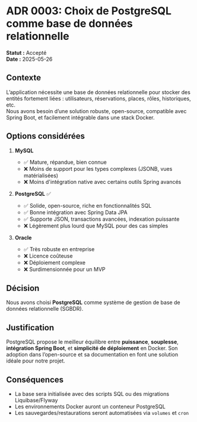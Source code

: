 # ADR 0003: Choix de PostgreSQL comme base de données relationnelle

**Statut :** Accepté  
**Date :** 2025-05-26

## Contexte

L’application nécessite une base de données relationnelle pour stocker des entités fortement liées : utilisateurs, réservations, places, rôles, historiques, etc.  
Nous avons besoin d’une solution robuste, open-source, compatible avec Spring Boot, et facilement intégrable dans une stack Docker.

## Options considérées

1. **MySQL**
   - ✅ Mature, répandue, bien connue
   - ❌ Moins de support pour les types complexes (JSONB, vues matérialisées)
   - ❌ Moins d'intégration native avec certains outils Spring avancés

2. **PostgreSQL** ✅ 
   - ✅ Solide, open-source, riche en fonctionnalités SQL
   - ✅ Bonne intégration avec Spring Data JPA
   - ✅ Supporte JSON, transactions avancées, indexation puissante
   - ❌ Légèrement plus lourd que MySQL pour des cas simples

3. **Oracle**
   - ✅ Très robuste en entreprise
   - ❌ Licence coûteuse
   - ❌ Déploiement complexe
   - ❌ Surdimensionnée pour un MVP

## Décision

Nous avons choisi **PostgreSQL** comme système de gestion de base de données relationnelle (SGBDR).

## Justification

PostgreSQL propose le meilleur équilibre entre **puissance**, **souplesse**, **intégration Spring Boot**, et **simplicité de déploiement** en Docker. Son adoption dans l’open-source et sa documentation en font une solution idéale pour notre projet.

## Conséquences

- La base sera initialisée avec des scripts SQL ou des migrations Liquibase/Flyway
- Les environnements Docker auront un conteneur PostgreSQL
- Les sauvegardes/restaurations seront automatisées via `volumes` et `cron`
